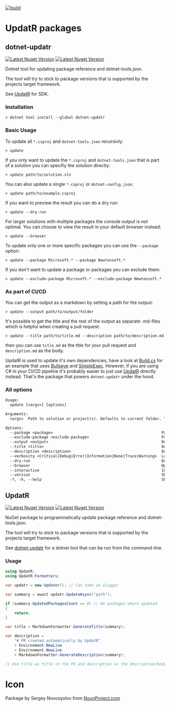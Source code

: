 <!--
GENERATED FILE - DO NOT EDIT
This file was generated by [MarkdownSnippets](https://github.com/SimonCropp/MarkdownSnippets).
Source File: /mdsource/README.source.md
To change this file edit the source file and then run MarkdownSnippets.
-->

[![build](https://github.com/OskarKlintrot/UpdatR/actions/workflows/build.yml/badge.svg)](https://github.com/OskarKlintrot/UpdatR/actions/workflows/build.yml)<!-- singleLineInclude: header. path: /mdsource/header.include.md -->

# UpdatR packages

## dotnet-updatr<!-- include: cli-readme. path: /mdsource/cli-readme.include.md -->

[![Latest Nuget Version](https://badgen.net/nuget/v/dotnet-updatr/latest)](https://www.nuget.org/packages/dotnet-updatr/)
[![Latest Nuget Version](https://badgen.net/nuget/dt/dotnet-updatr)](https://www.nuget.org/packages/dotnet-updatr/)

Dotnet tool for updating package reference and dotnet-tools.json.

The tool will try to stick to package versions that is supported by the projects target framework.

See [UpdatR](#updatr) for SDK.

### Installation

```
> dotnet tool install --global dotnet-updatr
```

### Basic Usage

To update all `*.csproj` and `dotnet-tools.json` recursivly:

```
> update
```

If you only want to update the `*.csproj` and `dotnet-tools.json` that is part of a solution you can specifiy the solution directly:

```
> update path/to/solution.sln
```

You can also update a single `*.csproj` or `dotnet-config.json`:

```
> update path/to/example.csproj
```

If you want to preview the result you can do a dry run:

```
> update --dry-run
```

For larger solutions with multiple packages the console output is not optimal. You can choose to view the result in your default browser instead:

```
> update --browser
```

To update only one or more specific packages you can use the `--package` option:

```
> update --package Microsoft.* --package Newtonsoft.*
```

If you don't want to update a package or packages you can exclude them:

```
> update --exclude-package Microsoft.* --exclude-package Newtonsoft.*
```

### As part of CI/CD

You can get the output as a markdown by setting a path for the output:

```
> update --output path/to/output/folder
```

It's possible to get the title and the rest of the output as separate .md-files which is helpful when creating a pull request:

```
> update --title path/to/title.md --description path/to/description.md
```

then you can use `title.md` as the title for your pull request and `description.md` as the body.

UpdatR is used to update it's own dependencies, have a look at [Build.cs](https://github.com/OskarKlintrot/UpdatR/blob/main/tools/Build/Build.cs) for an example that uses [Bullseye](https://www.nuget.org/packages/Bullseye) and [SimpleExec](https://www.nuget.org/packages/SimpleExec). However, if you are using C# in your CI/CD pipeline it's probably easier to just use [UpdatR](#updatr) directly instead. That's the package that powers `dotnet-updatr` under the hood.

### All options

<!-- snippet: cli-usage.txt -->
```txt
Usage:
  update [<args>] [options]

Arguments:
  <args>  Path to solution or project(s). Defaults to current folder. Target can be a specific file or folder. If target is a folder then all *.csproj-files and dontet-config.json-files will be processed. [default: .]

Options:
  --package <package>                                                Package to update. Supports * as wildcard. Will update all unless specified. []
  --exclude-package <exclude-package>                                Package to exlude. Supports * as wildcard. []
  --output <output>                                                  Defaults to "output.md". Explicitly set to fileName.txt to generate plain text instead of markdown. []
  --title <title>                                                    Outputs title to path. []
  --description <description>                                        Outputs description to path. []
  --verbosity <Critical|Debug|Error|Information|None|Trace|Warning>  Log level. [default: Warning]
  --dry-run                                                          Do not save any changes. [default: False]
  --browser                                                          Open summary in browser. [default: False]
  --interactive                                                      Interaction with user is possible. [default: False]
  --version                                                          Show version information
  -?, -h, --help                                                     Show help and usage information
```
<!-- endSnippet -->
<!-- endInclude -->

## UpdatR<!-- include: sdk-readme. path: /mdsource/sdk-readme.include.md -->

[![Latest Nuget Version](https://badgen.net/nuget/v/UpdatR/latest)](https://www.nuget.org/packages/UpdatR/)
[![Latest Nuget Version](https://badgen.net/nuget/dt/UpdatR)](https://www.nuget.org/packages/UpdatR/)

NuGet package to programmatically update package reference and dotnet-tools.json.

The tool will try to stick to package versions that is supported by the projects target framework.

See [dotnet-updatr](#dotnet-updatr) for a dotnet tool that can be run from the command-line.

### Usage

<!-- snippet: SampleUsage -->
```cs
using UpdatR;
using UpdatR.Formatters;

var updatr = new Updater(); // Can take an ILogger

var summary = await updatr.UpdateAsync("path");

if (summary.UpdatedPackagesCount == 0) // No packages where updated
{
    return;
}

var title = MarkdownFormatter.GenerateTitle(summary);

var description =
    "# PR created automatically by UpdatR"
    + Environment.NewLine
    + Environment.NewLine
    + MarkdownFormatter.GenerateDescription(summary);

// Use title as title in the PR and description as the description/body in the PR
```
<!-- endSnippet -->
<!-- endInclude -->

# Icon<!-- include: footer. path: /mdsource/footer.include.md -->
Package by Sergey Novosyolov from [NounProject.com](http://NounProject.com)<!-- endInclude -->
